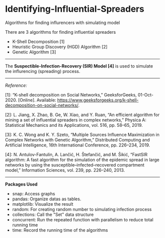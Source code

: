 # Identifying-Influential-Spreaders
Algorithms for finding influrencers with simulating model

There are 3 algorithms for finding influential spreaders
* K-Shell Decomposition [1]
* Heuristic Group Discovery (HGD) Algorithm [2]
* Genetic Algorithm [3]
- - - -
The **Suspectible-Infection-Recovery (SIR) Model [4]** is used to simulate the influrencing (spreading) process.
- - - - 
*Reference:*

[1]: “K-shell decomposition on Social Networks,” GeeksforGeeks, 01-Oct-2020. [Online]. Available: https://www.geeksforgeeks.org/k-shell-decomposition-on-social-networks/.

[2]: L. Jiang, X. Zhao, B. Ge, W. Xiao, and Y. Ruan, “An efficient algorithm for mining a set of influential spreaders in complex networks,” Physica A: Statistical Mechanics and its Applications, vol. 516, pp. 58–65, 2019.

[3]: K. C. Wong and K. Y. Szeto, “Multiple Sources Influence Maximization in Complex Networks with Genetic Algorithm,” Distributed Computing and Artificial Intelligence, 16th International Conference, pp. 226–234, 2019.

[4]: N. Antulov-Fantulin, A. Lančić, H. Štefančić, and M. Šikić, “FastSIR algorithm: A fast algorithm for the simulation of the epidemic spread in large networks by using the susceptible–infected–recovered compartment model,” Information Sciences, vol. 239, pp. 226–240, 2013.

- - - -
**Packages Used**
* snap: Access graphs
* pandas: Organize datas as tables.
* matplotlib: Visualize the result
* random: For creating random number to simulating infection process
* collections: Call the "Set" data structure
* concurrent: Run the repeated function with parallelism to reduce total running time
* time: Record the running time of the algorithms
